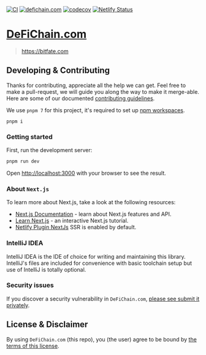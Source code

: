 [![CI](https://github.com/DeFiCh/defichain.com/actions/workflows/ci.yml/badge.svg)](https://github.com/DeFiCh/defichain.com/actions/workflows/ci.yml)
[![defichain.com](https://img.shields.io/endpoint?url=https://dashboard.cypress.io/badge/simple/nfvd2a/main&style=flat&logo=cypress)](https://dashboard.cypress.io/projects/nfvd2a/runs)
[![codecov](https://codecov.io/gh/DeFiCh/defichain.com/branch/master/graph/badge.svg?token=UBP6EIO477)](https://codecov.io/gh/DeFiCh/defichain.com)
[![Netlify Status](https://api.netlify.com/api/v1/badges/2ce5af6b-2e37-47af-b6d1-174ceabf633c/deploy-status)](https://app.netlify.com/sites/defichain-website/deploys)

# [DeFiChain.com](https://defichain.com)

> https://bitfate.com

## Developing & Contributing

Thanks for contributing, appreciate all the help we can get. Feel free to make a pull-request, we will guide you along
the way to make it merge-able. Here are some of our documented [contributing guidelines](CONTRIBUTING.md).

We use `pnpm 7` for this project, it's required to set
up [npm workspaces](https://docs.npmjs.com/cli/v8/using-npm/workspaces).

```shell
pnpm i
```

### Getting started

First, run the development server:

```bash
pnpm run dev
```

Open [http://localhost:3000](http://localhost:3000) with your browser to see the result.

### About `Next.js`

To learn more about Next.js, take a look at the following resources:

- [Next.js Documentation](https://nextjs.org/docs) - learn about Next.js features and API.
- [Learn Next.js](https://nextjs.org/learn) - an interactive Next.js tutorial.
- [Netlify Plugin NextJs](https://github.com/netlify/netlify-plugin-nextjs) SSR is enabled by default.

### IntelliJ IDEA

IntelliJ IDEA is the IDE of choice for writing and maintaining this library. IntelliJ's files are included for
convenience with basic toolchain setup but use of IntelliJ is totally optional.

### Security issues

If you discover a security vulnerability in
`DeFiChain.com`, [please see submit it privately](https://github.com/DeFiCh/.github/blob/main/SECURITY.md).

## License & Disclaimer

By using `DeFiChain.com` (this repo), you (the user) agree to be bound by [the terms of this license](LICENSE).
